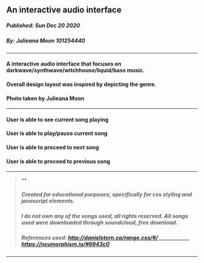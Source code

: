 ## An interactive audio interface
##### Published: Sun Dec 20 2020 
##### By: Julieana Moon 101254440

---
#### A interactive audio interface that focuses on darkwave/synthwave/witchhouse/liquid/bass music. 
#### Overall design layout was inspired by depicting the genre.
#### Photo taken by Julieana Moon
---
#### User is able to see current song playing
#### User is able to play/pause current song
#### User is able to proceed to next song 
#### User is able to proceed to previous song 
---
>  **
>
> ##### Created for educational purposes; specifically for css styling and javascript elements.
>
> ##### I do not own any of the songs used, all rights reserved. All songs used were downloaded through soundcloud, free download.
> 
> ##### References used: http://danielstern.ca/range.css/#/ ____________ https://neumorphism.io/#6943c0
---

